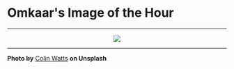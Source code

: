 # Omkaar's Image of the Hour

---

<div align="center">

<a href="https://unsplash.com/photos/mountains-reflect-beautifully-on-the-calm-waters-surface-YAhAtPA3R5s">
  <img src="https://images.unsplash.com/photo-1750779941037-b3cbfde22acb?crop=entropy&cs=tinysrgb&fit=max&fm=jpg&ixid=M3w3NjA2Nzh8MHwxfHJhbmRvbXx8fHx8fHx8fDE3NTI0NTEyMDB8&ixlib=rb-4.1.0&q=80&w=1080" style="max-width:100%; height:auto;">
</a>



</div>

---

**Photo by** [Colin Watts](https://unsplash.com/@colinwatts) **on Unsplash**
